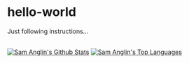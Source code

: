 # hello-world
Just following instructions...

  <br/>
    <a href="https://github.com/MizouziE/github-readme-stats"><img alt="Sam Anglin's Github Stats" src="https://github-readme-stats.vercel.app/api?username=MizouziE&show_icons=true&count_private=true&theme=react&hide_border=true&bg_color=0D1117" /></a>
  <a href="https://github.com/MizouziE/github-readme-stats"><img alt="Sam Anglin's Top Languages" src="https://github-readme-stats.vercel.app/api/top-langs/?username=MizouziE&langs_count=8&count_private=true&layout=compact&theme=react&hide_border=true&bg_color=0D1117" /></a>
  <br/>
